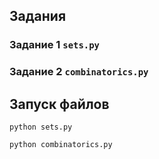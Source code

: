 ## Задания

### Задание 1 `sets.py`

### Задание 2 `combinatorics.py`

## Запуск файлов
```
python sets.py

python combinatorics.py
```
